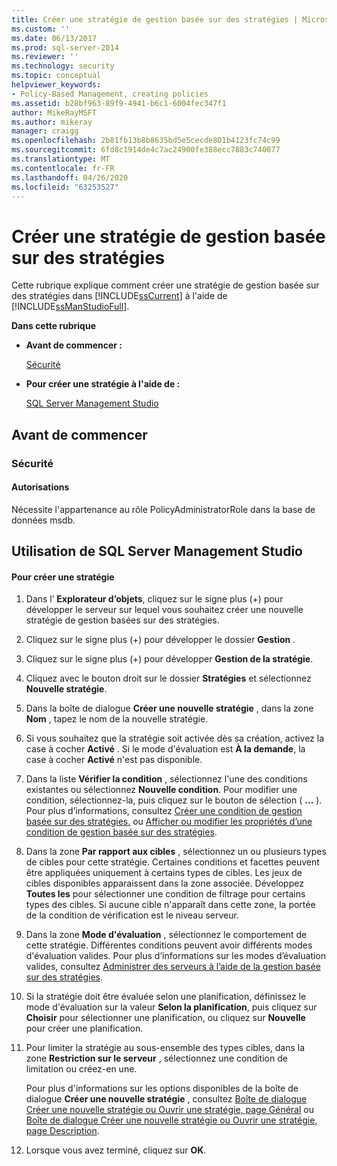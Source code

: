 ```yaml
---
title: Créer une stratégie de gestion basée sur des stratégies | Microsoft Docs
ms.custom: ''
ms.date: 06/13/2017
ms.prod: sql-server-2014
ms.reviewer: ''
ms.technology: security
ms.topic: conceptual
helpviewer_keywords:
- Policy-Based Management, creating policies
ms.assetid: b28bf963-89f9-4941-b6c1-6004fec347f1
author: MikeRayMSFT
ms.author: mikeray
manager: craigg
ms.openlocfilehash: 2b81fb13b8b8635bd5e5cecde801b4123fc74c99
ms.sourcegitcommit: 6fd8c1914de4c7ac24900fe388ecc7883c740077
ms.translationtype: MT
ms.contentlocale: fr-FR
ms.lasthandoff: 04/26/2020
ms.locfileid: "63253527"
---
```

# <a name="create-a-policy-based-management-policy"></a>Créer une stratégie de gestion basée sur des stratégies
  Cette rubrique explique comment créer une stratégie de gestion basée sur des stratégies dans [!INCLUDE[ssCurrent](../../includes/sscurrent-md.md)] à l'aide de [!INCLUDE[ssManStudioFull](../../includes/ssmanstudiofull-md.md)].  
  
 **Dans cette rubrique**  
  
-   **Avant de commencer :**  
  
     [Sécurité](#Security)  
  
-   **Pour créer une stratégie à l'aide de :**  
  
     [SQL Server Management Studio](#SSMSProcedure)  
  
##  <a name="before-you-begin"></a><a name="BeforeYouBegin"></a> Avant de commencer  
  
###  <a name="security"></a><a name="Security"></a> Sécurité  
  
####  <a name="permissions"></a><a name="Permissions"></a> Autorisations  
 Nécessite l'appartenance au rôle PolicyAdministratorRole dans la base de données msdb.  
  
##  <a name="using-sql-server-management-studio"></a><a name="SSMSProcedure"></a> Utilisation de SQL Server Management Studio  
  
#### <a name="to-create-a-policy"></a>Pour créer une stratégie  
  
1.  Dans l’ **Explorateur d’objets**, cliquez sur le signe plus (+) pour développer le serveur sur lequel vous souhaitez créer une nouvelle stratégie de gestion basées sur des stratégies.  
  
2.  Cliquez sur le signe plus (+) pour développer le dossier **Gestion** .  
  
3.  Cliquez sur le signe plus (+) pour développer **Gestion de la stratégie**.  
  
4.  Cliquez avec le bouton droit sur le dossier **Stratégies** et sélectionnez **Nouvelle stratégie**.  
  
5.  Dans la boîte de dialogue **Créer une nouvelle stratégie** , dans la zone **Nom** , tapez le nom de la nouvelle stratégie.  
  
6.  Si vous souhaitez que la stratégie soit activée dès sa création, activez la case à cocher **Activé** . Si le mode d'évaluation est **À la demande**, la case à cocher **Activé** n'est pas disponible.  
  
7.  Dans la liste **Vérifier la condition** , sélectionnez l'une des conditions existantes ou sélectionnez **Nouvelle condition**. Pour modifier une condition, sélectionnez-la, puis cliquez sur le bouton de sélection ( **...** ). Pour plus d’informations, consultez [Créer une condition de gestion basée sur des stratégies.](create-a-new-policy-based-management-condition.md) ou [Afficher ou modifier les propriétés d’une condition de gestion basée sur des stratégies](view-or-modify-the-properties-of-a-policy-based-management-condition.md).  
  
8.  Dans la zone **Par rapport aux cibles** , sélectionnez un ou plusieurs types de cibles pour cette stratégie. Certaines conditions et facettes peuvent être appliquées uniquement à certains types de cibles. Les jeux de cibles disponibles apparaissent dans la zone associée. Développez **Toutes les** pour sélectionner une condition de filtrage pour certains types des cibles. Si aucune cible n'apparaît dans cette zone, la portée de la condition de vérification est le niveau serveur.  
  
9. Dans la zone **Mode d'évaluation** , sélectionnez le comportement de cette stratégie. Différentes conditions peuvent avoir différents modes d'évaluation valides. Pour plus d’informations sur les modes d’évaluation valides, consultez [Administrer des serveurs à l’aide de la gestion basée sur des stratégies](administer-servers-by-using-policy-based-management.md).  
  
10. Si la stratégie doit être évaluée selon une planification, définissez le mode d'évaluation sur la valeur **Selon la planification**, puis cliquez sur **Choisir** pour sélectionner une planification, ou cliquez sur **Nouvelle** pour créer une planification.  
  
11. Pour limiter la stratégie au sous-ensemble des types cibles, dans la zone **Restriction sur le serveur** , sélectionnez une condition de limitation ou créez-en une.  
  
     Pour plus d'informations sur les options disponibles de la boîte de dialogue **Créer une nouvelle stratégie** , consultez [Boîte de dialogue Créer une nouvelle stratégie ou Ouvrir une stratégie, page Général](../../integration-services/general-page-of-integration-services-designers-options.md) ou [Boîte de dialogue Créer une nouvelle stratégie ou Ouvrir une stratégie, page Description](create-new-policy-or-open-policy-dialog-box-description-page.md).  
  
12. Lorsque vous avez terminé, cliquez sur **OK**.  
  
  

